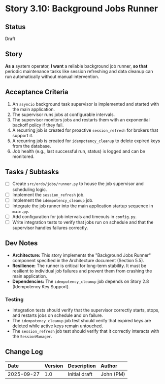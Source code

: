 # Story 3.10: Background Jobs Runner

## Status
Draft

## Story
**As a** system operator,
**I want** a reliable background job runner,
**so that** periodic maintenance tasks like session refreshing and data cleanup can run automatically without manual intervention.

## Acceptance Criteria
1. An `asyncio` background task supervisor is implemented and started with the main application.
2. The supervisor runs jobs at configurable intervals.
3. The supervisor monitors jobs and restarts them with an exponential backoff policy if they fail.
4. A recurring job is created for proactive `session_refresh` for brokers that support it.
5. A recurring job is created for `idempotency_cleanup` to delete expired keys from the database.
6. Job health (e.g., last successful run, status) is logged and can be monitored.

## Tasks / Subtasks
- [ ] Create `src/ordo/jobs/runner.py` to house the job supervisor and scheduling logic.
- [ ] Implement the `session_refresh` job.
- [ ] Implement the `idempotency_cleanup` job.
- [ ] Integrate the job runner into the main application startup sequence in `main.py`.
- [ ] Add configuration for job intervals and timeouts in `config.py`.
- [ ] Write integration tests to verify that jobs run on schedule and that the supervisor handles failures correctly.

## Dev Notes
- **Architecture:** This story implements the "Background Jobs Runner" component specified in the Architecture document (Section 5.5).
- **Resilience:** The runner is critical for long-term stability. It must be resilient to individual job failures and prevent them from crashing the main application.
- **Dependencies:** The `idempotency_cleanup` job depends on Story 2.8 (Idempotency Key Support).

### Testing
- Integration tests should verify that the supervisor correctly starts, stops, and restarts jobs on schedule and on failure.
- The `idempotency_cleanup` job test should verify that expired keys are deleted while active keys remain untouched.
- The `session_refresh` job test should verify that it correctly interacts with the `SessionManager`.

## Change Log
| Date | Version | Description | Author |
| :--- | :--- | :--- | :--- |
| 2025-09-27 | 1.0 | Initial draft | John (PM) |
